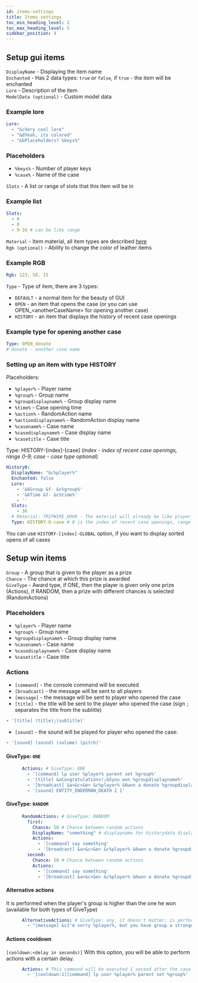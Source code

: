 ```yaml
---
id: items-settings
title: Items settings
toc_min_heading_level: 2
toc_max_heading_level: 5
sidebar_position: 4
---
```



## Setup gui items
`DisplayName` - Displaying the item name <br />
`Enchanted` - Has 2 data types: `true` or `false`, if `true` - the item will be enchanted <br />
`Lore` - Description of the item <br/>
`ModelData (optional)` - Custom model data

### Example lore
```yaml
Lore:
  - "&cVery cool lore"
  - "&dYeah, its colored"
  - "&bPlaceholders? %keys%"
```

### Placeholders
- `%keys%` - Number of player keys
- `%case%` - Name of the case

`Slots` - A list or range of slots that this item will be in

### Example list
```yaml
Slots:
  - 0
  - 8
  - 9-16 # can be like range
```
`Material` - Item material, all item types are described [here](https://wiki.jodexindustries.space/docs/DonateCase/item-id) <br />
`Rgb (optional)` - Ability to change the color of leather items <br />

### Example RGB
```yaml
Rgb: 123, 50, 15
```
`Type` - Type of item, there are 3 types: 
- `DEFAULT` - a normal item for the beauty of GUI
- `OPEN` - an item that opens the case (or you can use OPEN_\<anotherCaseName\> for opening another case)
- `HISTORY` - an item that displays the history of recent case openings <br/>

### Example type for opening another case
```yml
Type: OPEN_donate
# donate - another case name
```

### Setting up an item with type HISTORY
Placeholders:
- `%player%` - Player name
- `%group%` - Group name
- `%groupdisplayname%` - Group display name
- `%time%` - Case opening time
- `%action%` - RandomAction name
- `%actiondisplayname%` - RandomAction display name
- `%casename%` - Case name
- `%casedisplayname%` - Case display name
- `%casetitle` - Case title

Type: HISTORY-[index]-[case]     (_index - index of recent case openings, range 0-9; case - case type optional_)
```yaml
History0:
  DisplayName: "&c%player%"
  Enchanted: false
  Lore:
    - '&6Group &f- &c%group%'
    - '&6Time &f- &c%time%'
    - ''
  Slots:
    - 36
  # Material: TRIPWIRE_HOOK - The material will already be like player_head, if commented, can be DEFAULT, if you want to use win item material
  Type: HISTORY-0-case # 0 is the index of recent case openings, range 0-9; case is the case type, if null, then default case type (optional)
```
You can use `HISTORY-[index]-GLOBAL` option, if you want to display sorted opens of all cases

## Setup win items
`Group` - A group that is given to the player as a prize <br />
`Chance` - The chance at which this prize is awarded <br />
`GiveType` - Award type, if ONE, then the player is given only one prize (Actions), if RANDOM, then a prize with different chances is selected (RandomActions)
### Placeholders
- `%player%` - Player name
- `%group%` - Group name
- `%groupdisplayname%` - Group display name
- `%casename%` - Case name
- `%casedisplayname%` - Case display name
- `%casetitle` - Case title

### Actions
- `[command]` - the console command will be executed
- `[broadcast]` - the message will be sent to all players
- `[message]` - the message will be sent to player who opened the case
- `[title]` - the title will be sent to the player who opened the case (sign `;` separates the title from the subtitle)
```yml
- '[title] (title);(subtitle)'
```
- `[sound]` - the sound will be played for player who opened the case:
```yml
- '[sound] (sound) (volume) (pitch)'
```

#### GiveType: `ONE`
```yaml
      Actions: # GiveType: ONE
        - '[command] lp user %player% parent set %group%'
        - '[title] &aCongratulations!;&5you won %groupdisplayname%'
        - '[broadcast] &a>&c>&e> &c%player% &6won a donate %groupdisplayname% &6from &5Ultra-Case.'
        - '[sound] ENTITY_ENDERMAN_DEATH 2 1'
```

#### GiveType: `RANDOM`
```yaml
      RandomActions: # GiveType: RANDOM
        first:
          Chance: 50 # Chance between random actions
          DisplayName: "something" # displayname for historydata displaying
          Actions:
            - '[command] say something'
            - '[broadcast] &a>&c>&e> &c%player% &6won a donate %groupdisplayname% &6from &5Ultra-Case.'
        second:
          Chance: 50 # Chance between random actions
          Actions:
            - '[command] say something'
            - '[broadcast] &a>&c>&e> &c%player% &6won a donate %groupdisplayname% &6from &5Ultra-Case.'
```

#### Alternative actions
It is performed when the player's group is higher than the one he won (available for both types of GiveType)
```yaml
      AlternativeActions: # GiveType: any, it doesn't matter; is performed if the group is lower in rank than the player's group in LevelGroups
        - "[message] &cI'm sorry %player%, but you have group a stronger group than you won:("
```
#### Actions cooldown
`[cooldown:<delay in seconds)]`
With this option, you will be able to perform actions with a certain delay.
```yaml
      Actions: # This command will be executed 1 second after the case is opened
        - '[cooldown:1][command] lp user %player% parent set %group%'
```